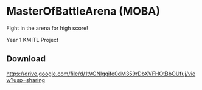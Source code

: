 # MasterOfBattleArena (MOBA)
Fight in the arena for high score!

Year 1 KMITL Project
## Download
https://drive.google.com/file/d/1tVGNlggife0dM359rDbXVFHOtBbOUfuj/view?usp=sharing
